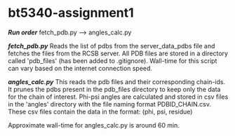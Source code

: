 # bt5340-assignment1

***Run order***
fetch_pdb.py --> angles_calc.py

***fetch_pdb.py***
Reads the list of pdbs from the server_data_pdbs file and fetches the files from the RCSB server. 
All PDB files are stored in a directory called 'pdb_files' (has been added to .gitignore).
Wall-time for this script can vary based on the internet connection speed. 

***angles_calc.py***
This reads the pdb files and their corresponding chain-ids. 
It prunes the pdbs present in the pdb_files directory to keep only the data for the chain of interest. 
Phi-psi angles are calculated and stored in csv files in the 'angles' directory with the file naming format PDBID_CHAIN.csv. 
These csv files contain the data in the format: (phi, psi, residue) 

Approximate wall-time for angles_calc.py is around 60 min. 

